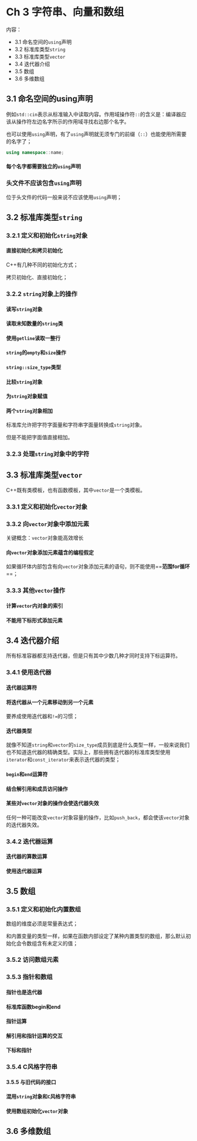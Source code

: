 # Ch 3 字符串、向量和数组

内容：

- 3.1 命名空间的`using`声明
- 3.2 标准库类型`string`
- 3.3 标准库类型`vector`
- 3.4 迭代器介绍
- 3.5 数组
- 3.6 多维数组

## 3.1 命名空间的using声明

例如`std::cin`表示从标准输入中读取内容。作用域操作符`::`的含义是：编译器应该从操作符左边名字所示的作用域寻找右边那个名字。

也可以使用`using`声明，有了`using`声明就无须专门的前缀（`::`）也能使用所需要的名字了；

```cc
using namespace::name;
```

####  每个名字都需要独立的`using`声明

### 头文件不应该包含`using`声明

位于头文件的代码一般来说不应该使用`using`声明；

## 3.2 标准库类型`string`

### 3.2.1 定义和初始化`string`对象

#### 直接初始化和拷贝初始化

C++有几种不同的初始化方式；

拷贝初始化、直接初始化；

### 3.2.2 `string`对象上的操作

#### 读写`string`对象

#### 读取未知数量的`string`类

#### 使用`getline`读取一整行

#### `string`的`empty`和`size`操作

#### `string::size_type`类型

#### 比较`string`对象

#### 为`string`对象赋值

#### 两个`string`对象相加

标准库允许把字符字面量和字符串字面量转换成`string`对象。

但是不能把字面值直接相加。

### 3.2.3 处理`string`对象中的字符

## 3.3 标准库类型`vector`

C++既有类模板，也有函数模板，其中`vector`是一个类模板。

### 3.3.1 定义和初始化`vector`对象

### 3.3.2 向`vector`对象中添加元素

关键概念：`vector`对象能高效增长

#### 向`vector`对象添加元素蕴含的编程假定

如果循环体内部包含有向`vector`对象添加元素的语句，则不能使用==**范围for循环**==；

### 3.3.3 其他`vector`操作

#### 计算`vector`内对象的索引

#### 不能用下标形式添加元素

## 3.4 迭代器介绍

所有标准容器都支持迭代器，但是只有其中少数几种才同时支持下标运算符。

### 3.4.1 使用迭代器

#### 迭代器运算符

#### 将迭代器从一个元素移动到另一个元素

要养成使用迭代器和`!=`的习惯；

#### 迭代器类型

就像不知道`string`和`vector`的`size_type`成员到底是什么类型一样，一般来说我们也不知道迭代器的精确类型。实际上，那些拥有迭代器的标准库类型使用`iterator`和`const_iterator`来表示迭代器的类型；

#### `begin`和`end`运算符

#### 结合解引用和成员访问操作

#### 某些对`vector`对象的操作会使迭代器失效

任何一种可能改变`vector`对象容量的操作，比如`push_back`，都会使该`vector`对象的迭代器失效。

### 3.4.2 迭代器运算

#### 迭代器的算数运算

#### 使用迭代器运算

## 3.5 数组

### 3.5.1 定义和初始化内置数组

数组的维度必须是常量表达式；

和内置变量的类型一样，如果在函数内部设定了某种内置类型的数组，那么默认初始化会令数组含有未定义的值；

### 3.5.2 访问数组元素

### 3.5.3 指针和数组

#### 指针也是迭代器

#### 标准库函数begin和end

#### 指针运算

#### 解引用和指针运算的交互

#### 下标和指针

### 3.5.4 C风格字符串

#### 3.5.5 与旧代码的接口

#### 混用`string`对象和`C`风格字符串

#### 使用数组初始化`vector`对象

## 3.6 多维数组



